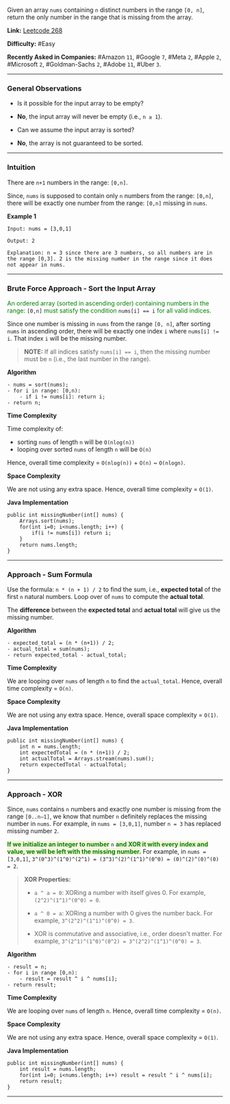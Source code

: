 
Given an array `nums` containing `n` distinct numbers in the range `[0, n]`, return the only number in the range that is missing from the array.

**Link:** [Leetcode 268](https://leetcode.com/problems/missing-number/description/) 

**Difficulty:** #Easy 

**Recently Asked in Companies:** #Amazon `11`, #Google `7`, #Meta `2`, #Apple `2`, #Microsoft `2`, #Goldman-Sachs `2`, #Adobe `11`, #Uber  `3`. 

---
### General Observations

- Is it possible for the input array to be empty?
- **No**, the input array will never be empty (i.e., `n ≥ 1`).

- Can we assume the input array is sorted?
- **No**, the array is not guaranteed to be sorted.

---
### Intuition

There are `n+1` numbers in the range: `[0,n]`. 

Since, `nums` is supposed to contain only `n` numbers from the range: `[0,n]`, there will be exactly one number from the range: `[0,n]` missing in `nums`.

**Example 1**

```
Input: nums = [3,0,1]

Output: 2

Explanation: n = 3 since there are 3 numbers, so all numbers are in the range [0,3]. 2 is the missing number in the range since it does not appear in nums.
```

---
### Brute Force Approach - Sort the Input Array

<span style="color:green;">An ordered array (sorted in ascending order) containing numbers in the range:</span> `[0,n]` <span style="color:green;">must satisfy the condition</span> `nums[i] == i` <span style="color:green;">for all valid indices.</span>

Since one number is missing in `nums` from the range `[0, n]`, after sorting `nums` in ascending order, there will be exactly one index `i` where `nums[i] != i`. That index `i` will be the missing number.

> **NOTE:** If all indices satisfy `nums[i] == i`, then the missing number must be `n` (i.e., the last number in the range).

**Algorithm**

```
- nums = sort(nums);
- for i in range: [0,n):
	- if i != nums[i]: return i;
- return n;
```

**Time Complexity**

Time complexity of:

- sorting `nums` of length `n` will be `O(nlog(n))`
- looping over sorted `nums` of length `n` will be `O(n)`

Hence, overall time complexity = `O(nlog(n))` + `O(n)` ~ `O(nlogn)`.

**Space Complexity**

We are not using any extra space. Hence, overall time complexity = `O(1)`.

**Java Implementation**

```
public int missingNumber(int[] nums) {
	Arrays.sort(nums);
	for(int i=0; i<nums.length; i++) {
		if(i != nums[i]) return i;
	}
	return nums.length;
}
```

---
### Approach - Sum Formula

Use the formula: `n * (n + 1) / 2` to find the sum, i.e., **expected total** of the first `n` natural numbers. Loop over of `nums` to compute the **actual total**. 

The **difference** between the **expected total** and **actual total** will give us the missing number.

**Algorithm**

```
- expected_total = (n * (n+1)) / 2;
- actual_total = sum(nums);
- return expected_total - actual_total;
```

**Time Complexity**

We are looping over `nums` of length `n` to find the `actual_total`. Hence, overall time complexity = `O(n)`.

**Space Complexity**

We are not using any extra space. Hence, overall space complexity = `O(1)`.

**Java Implementation**

```
public int missingNumber(int[] nums) {
	int n = nums.length;
	int expectedTotal = (n * (n+1)) / 2;
	int actualTotal = Arrays.stream(nums).sum();
	return expectedTotal - actualTotal;
}
```

---
### Approach - XOR

Since, `nums` contains `n` numbers and exactly one number is missing from the range `[0..n−1]`, we know that number `n` definitely replaces the missing number in `nums`. For example, in `nums = [3,0,1]`, number `n = 3` has replaced missing number `2`. 

<span style="color:green;font-weight:bold;background:beige;">If we initialize an integer  to number</span> `n` <span style="color:green;font-weight:bold;background:beige;">and XOR it with every index and value, we will be left with the missing number.</span> For example, in `nums = [3,0,1]`, `3^(0^3)^(1^0)^(2^1) = (3^3)^(2)^(1^1)^(0^0) = (0)^(2)^(0)^(0) = 2`.

> **XOR Properties:**
>
> 	- `a ^ a = 0`: XORing a number with itself gives 0. For example, `(2^2)^(1^1)^(0^0) = 0`.
> 
> 	- `a ^ 0 = a`: XORing a number with 0 gives the number back. For example, `3^(2^2)^(1^1)^(0^0) = 3`.
> 
> 	- XOR is commutative and associative, i.e., order doesn't matter. For example, `3^(2^1)^(1^0)^(0^2) = 3^(2^2)^(1^1)^(0^0) = 3`.

**Algorithm**

```
- result = n;
- for i in range [0,n):
	- result = result ^ i ^ nums[i];
- return result;
```

**Time Complexity**

We are looping over `nums` of length `n`. Hence, overall time complexity = `O(n)`.

**Space Complexity**

We are not using any extra space. Hence, overall space complexity = `O(1)`.

**Java Implementation**

```
public int missingNumber(int[] nums) {
	int result = nums.length;
	for(int i=0; i<nums.length; i++) result = result ^ i ^ nums[i];
	return result;
}
```

---









